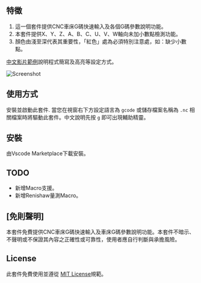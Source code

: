 ## 特徵

1. 這一個套件提供CNC車床G碼快速輸入及各個G碼參數說明功能。
2. 本套件提供X、Y、Z、A、B、C、U、V、W軸向未加小數點檢測功能。
3. 顏色由淺至深代表其重要性，「紅色」處為必須特別注意處，如：缺少小數點。

[中文影片範例](https://www.ehosei.com/gcode-quick-editing)說明程式簡寫及高亮等設定方式。  

![Screenshot](https://raw.githubusercontent.com/syzlmr/milling-gcode-snippet/master/images/gcode.gif)

## 使用方式

安裝並啟動此套件. 當您在視窗右下方設定語言為 `gcode` 或儲存檔案名稱為 `.nc` 相關檔案時將驅動此套件。中文說明先按 `g` 即可出現輔助精靈。

## 安裝

由Vscode Marketplace下載安裝。

## TODO

- 新增Macro支援。
- 新增Renishaw量測Macro。

## [免則聲明]

本套件免費提供CNC車床G碼快速輸入及車床G碼參數說明功能。本套件不暗示、不聲明或不保證其內容之正確性或可靠性，使用者應自行判斷與承擔風險。

## License

此套件免費使用並遵從 [MIT License](https://opensource.org/licenses/MIT)規範。

